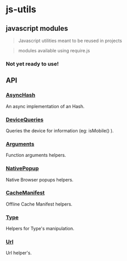
# js-utils
## javascript modules

> Javascript utilities meant to be reused in projects

> modules available using require.js 

### Not yet ready to use!

## API

### [AsyncHash](https://github.com/aetheon/js-utils/tree/master/src/AsyncHash)
An async implementation of an Hash.

### [DeviceQueries](https://github.com/aetheon/js-utils/tree/master/src/DeviceQueries)
Queries the device for information (eg: isMobile() ).

### [Arguments](https://github.com/aetheon/js-utils/tree/master/src/Arguments)
Function arguments helpers.

### [NativePopup](https://github.com/aetheon/js-utils/tree/master/src/NativePopup)
Native Browser popups helpers.

### [CacheManifest](https://github.com/aetheon/js-utils/tree/master/src/CacheManifest)
Offline Cache Manifest helpers.

### [Type](https://github.com/aetheon/js-utils/tree/master/src/Type)
Helpers for Type's manipulation. 

### [Url](https://github.com/aetheon/js-utils/tree/master/src/Url)
Url helper's.

